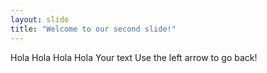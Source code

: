 ```yaml
---
layout: slide
title: "Welcome to our second slide!"
---
```

Hola Hola Hola Hola
Your text
Use the left arrow to go back!
